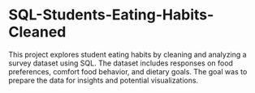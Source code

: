 # SQL-Students-Eating-Habits-Cleaned
This project explores student eating habits by cleaning and analyzing a survey dataset using SQL. The dataset includes responses on food preferences, comfort food behavior, and dietary goals. The goal was to prepare the data for insights and potential visualizations.
